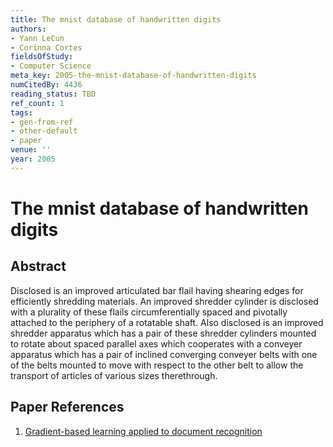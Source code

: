 ```yaml
---
title: The mnist database of handwritten digits
authors:
- Yann LeCun
- Corinna Cortes
fieldsOfStudy:
- Computer Science
meta_key: 2005-the-mnist-database-of-handwritten-digits
numCitedBy: 4436
reading_status: TBD
ref_count: 1
tags:
- gen-from-ref
- other-default
- paper
venue: ''
year: 2005
---
```


# The mnist database of handwritten digits

## Abstract

Disclosed is an improved articulated bar flail having shearing edges for efficiently shredding materials. An improved shredder cylinder is disclosed with a plurality of these flails circumferentially spaced and pivotally attached to the periphery of a rotatable shaft. Also disclosed is an improved shredder apparatus which has a pair of these shredder cylinders mounted to rotate about spaced parallel axes which cooperates with a conveyer apparatus which has a pair of inclined converging conveyer belts with one of the belts mounted to move with respect to the other belt to allow the transport of articles of various sizes therethrough.

## Paper References

1. [Gradient-based learning applied to document recognition](1998-gradient-based-learning-applied-to-document-recognition)
